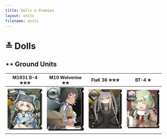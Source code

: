 ```yaml
---
title: Dolls & Enemies
layout: units
filename: units
---
```


# ≛ Dolls
##  ⋆⋆ Ground Units

|M1931 B-4 ✯✯✯                              |M10 Wolverine ✯✯|FlaK 36 ✯✯✯                      |BT-4 ✯                      |
|-------------------------------|-------------------------------|-------------------------------|-------------------------------|
|![enter image description here](/assets/img/dolls/m1931b4/list_preview.png)|![enter image description here](/assets/img/dolls/m10wolverine/list_preview.png )|![enter image description here](/assets/img/dolls/flak36/list_preview.png )|![enter image description here](/assets/img/dolls/bt4/list_preview.png )
